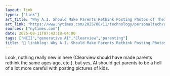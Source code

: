 ```yaml
---
layout: link
types: ["link"]
art_title: "Why A.I. Should Make Parents Rethink Posting Photos of Their Children Online"
art_link: "https://www.nytimes.com/2025/08/11/technology/personaltech/ai-kids-photos.html"
sources: ["nytimes.com"]
date: 2025-08-11T07:43:18-04:00
tags: ["NCII","generative AI","Clearview","parenting"]
title: "🔗 linkblog: Why A.I. Should Make Parents Rethink Posting Photos of Their Children Online"
---
```

Look, nothing really new in here (Clearview should have made parents rethink the same ages ago, etc.), but yes, AI should get parents to be a hell of a lot more careful with posting pictures of kids.